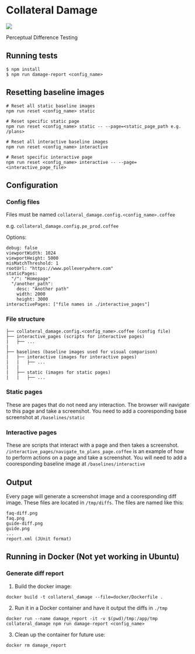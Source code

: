 # Collateral Damage

![](http://cdn.dstv.com/mms.dstv.com/content/images/dstv/201011/lg/bom_collateral_damage.jpg)

Perceptual Difference Testing

## Running tests

    $ npm install
    $ npm run damage-report <config_name>

## Resetting baseline images

    # Reset all static baseline images
    npm run reset <config_name> static

    # Reset specific static page
    npm run reset <config_name> static -- --page=<static_page_path e.g. /plans>
    
    # Reset all interactive baseline images
    npm run reset <config_name> interactive

    # Reset specific interactive page    
    npm run reset <config_name> interactive -- --page=<interactive_page_file>

## Configuration

### Config files

Files must be named `collateral_damage.config.<config_name>.coffee`

e.g. `collateral_damage.config.pe_prod.coffee`

Options:

    debug: false
    viewportWidth: 1024
    viewportHeight: 5000
    misMatchThreshold: 1
    rootUrl: "https://www.polleverywhere.com"
    staticPages:
      "/": "Homepage"
      "/another_path": 
        desc: "Another path"
        width: 2000
        height: 3000
    interactivePages: ["file names in ./interactive_pages"]

### File structure
    
    ├── collateral_damage.config.<config_name>.coffee (config file)
    ├── interactive_pages (scripts for interactive pages)
    |   ├── ...
    |
    ├── baselines (baseline images used for visual comparison)
    |   ├── interactive (images for interactive pages)
    |   |   ├── ...
    |   |
    |   ├── static (images for static pages)
    |   |   ├── ...

### Static pages

These are pages that do not need any interaction. The browser will navigate to this page and take a screenshot. You need to add a cooresponding base screenshot at `/baselines/static`

### Interactive pages

These are scripts that interact with a page and then takes a screenshot. `/interactive_pages/navigate_to_plans_page.coffee` is an example of how to perform actions on a page and take a screenshot. You will need to add a cooresponding baseline image at `/baselines/interactive`

## Output

Every page will generate a screenshot image and a cooresponding diff image. These files are located in `/tmp/diffs`. The files are named like this:

    faq-diff.png
    faq.png
    guide-diff.png
    guide.png
    ...
    report.xml (JUnit format)

## Running in Docker (Not yet working in Ubuntu)

### Generate diff report

1. Build the docker image:

  `docker build -t collateral_damage --file=docker/Dockerfile .`

2. Run it in a Docker container and have it output the diffs in `./tmp`

  `docker run --name damage_report -it -v $(pwd)/tmp:/app/tmp collateral_damage npm run damage-report <config_name>`

3. Clean up the container for future use:

  `docker rm damage_report`
